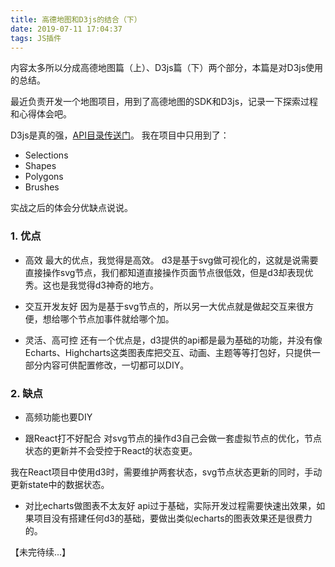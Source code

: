 ```yaml
---
title: 高德地图和D3js的结合（下）
date: 2019-07-11 17:04:37
tags: JS插件
---
```

内容太多所以分成高德地图篇（上）、D3js篇（下）两个部分，本篇是对D3js使用的总结。
<!-- more -->
<!-- toc -->最近负责开发一个地图项目，用到了高德地图的SDK和D3js，记录一下探索过程和心得体会吧。

D3js是真的强，[API目录传送门](https://github.com/d3/d3/blob/master/API.md)。
我在项目中只用到了：
- Selections
- Shapes
- Polygons
- Brushes

实战之后的体会分优缺点说说。

### 1. 优点

- 高效
最大的优点，我觉得是高效。
d3是基于svg做可视化的，这就是说需要直接操作svg节点，我们都知道直接操作页面节点很低效，但是d3却表现优秀。这也是我觉得d3神奇的地方。

- 交互开发友好
因为是基于svg节点的，所以另一大优点就是做起交互来很方便，想给哪个节点加事件就给哪个加。

- 灵活、高可控
还有一个优点是，d3提供的api都是最为基础的功能，并没有像Echarts、Highcharts这类图表库把交互、动画、主题等等打包好，只提供一部分内容可供配置修改，一切都可以DIY。

### 2. 缺点

- 高频功能也要DIY

- 跟React打不好配合
对svg节点的操作d3自己会做一套虚拟节点的优化，节点状态的更新并不会受控于React的状态变更。

我在React项目中使用d3时，需要维护两套状态，svg节点状态更新的同时，手动更新state中的数据状态。

- 对比echarts做图表不太友好
api过于基础，实际开发过程需要快速出效果，如果项目没有搭建任何d3的基础，要做出类似echarts的图表效果还是很费力的。

【未完待续...】
